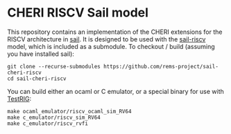# CHERI RISCV Sail model
This repository contains an implementation of the CHERI extensions
for the RISCV architecture in [sail](http://github.com/CTSRD-CHERI/sail). It is designed to be used with the [sail-riscv](http://github.com/rems-project/sail-riscv)
model, which is included as a submodule. To checkout / build (assuming you have installed sail):
```
git clone --recurse-submodules https://github.com/rems-project/sail-cheri-riscv
cd sail-cheri-riscv
```
You can build either an ocaml or C emulator, or a special binary for use with [TestRIG](https://github.com/CTSRD-CHERI/TestRIG):
```
make ocaml_emulator/riscv_ocaml_sim_RV64
make c_emulator/riscv_sim_RV64
make c_emulator/riscv_rvfi
```
